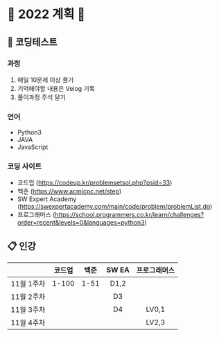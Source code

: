 # 📌 2022 계획 📌

## 📝 코딩테스트

### 과정
1. 매일 10문제 이상 풀기
2. 기억해야할 내용은 Velog 기록
3. 풀이과정 주석 달기

### 언어
- Python3
- JAVA
- JavaScript

### 코딩 사이트
- 코드업 (https://codeup.kr/problemsetsol.php?psid=33)
- 백준   (https://www.acmicpc.net/step)
- SW Expert Academy (https://swexpertacademy.com/main/code/problem/problemList.do)
- 프로그래머스 (https://school.programmers.co.kr/learn/challenges?order=recent&levels=0&languages=python3)

## 📋 인강

|          |코드업 |백준  |SW EA |프로그래머스
|----      |:----:|:----:|:----:|:----:
|11월 1주차|1-100 | 1-51 | D1,2 |
|11월 2주차|      |      |  D3  |
|11월 3주차|      |      |  D4  |  LV0,1
|11월 4주차|      |      |      |  LV2,3


